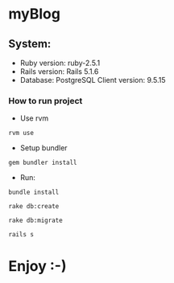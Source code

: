 # myBlog

## System:

* Ruby version: ruby-2.5.1
* Rails version: Rails 5.1.6
* Database: PostgreSQL Client version: 9.5.15

### How to run project

* Use rvm
```
rvm use
```
* Setup bundler
```
gem bundler install
```
* Run:
```
bundle install
```
```
rake db:create
```
```
rake db:migrate
```
```
rails s
```

# Enjoy :-)
